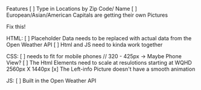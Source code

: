 Features 
[ ] Type in Locations by Zip Code/ Name
[ ] European/Asian/American Capitals are getting their own Pictures

Fix this!

HTML:
[ ] Placeholder Data needs to be replaced with actual data from the Open Weather API
[ ] Html and JS need to kinda work together

CSS:
[ ] needs to fit for mobile phones // 320 - 425px -> Maybe Phone View?
[ ] The Html Elements need to scale at resulotions starting at WQHD 2560px X 1440px
[x] The Left-info Picture doesn't have a smooth animation

JS:
[ ] Built in the Open Weather API